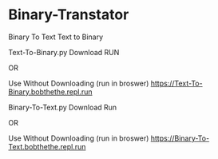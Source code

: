 # Binary-Transtator
Binary To Text     Text to Binary


Text-To-Binary.py
Download 
RUN

OR 

Use Without Downloading (run in broswer) https://Text-To-Binary.bobthethe.repl.run


Binary-To-Text.py
Download
Run 

OR 

Use Without Downloading (run in broswer) https://Binary-To-Text.bobthethe.repl.run
